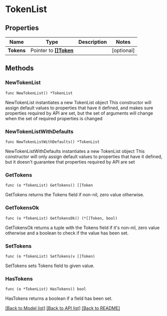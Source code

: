# TokenList

## Properties

Name | Type | Description | Notes
------------ | ------------- | ------------- | -------------
**Tokens** | Pointer to [**[]Token**](Token.md) |  | [optional] 

## Methods

### NewTokenList

`func NewTokenList() *TokenList`

NewTokenList instantiates a new TokenList object
This constructor will assign default values to properties that have it defined,
and makes sure properties required by API are set, but the set of arguments
will change when the set of required properties is changed

### NewTokenListWithDefaults

`func NewTokenListWithDefaults() *TokenList`

NewTokenListWithDefaults instantiates a new TokenList object
This constructor will only assign default values to properties that have it defined,
but it doesn't guarantee that properties required by API are set

### GetTokens

`func (o *TokenList) GetTokens() []Token`

GetTokens returns the Tokens field if non-nil, zero value otherwise.

### GetTokensOk

`func (o *TokenList) GetTokensOk() (*[]Token, bool)`

GetTokensOk returns a tuple with the Tokens field if it's non-nil, zero value otherwise
and a boolean to check if the value has been set.

### SetTokens

`func (o *TokenList) SetTokens(v []Token)`

SetTokens sets Tokens field to given value.

### HasTokens

`func (o *TokenList) HasTokens() bool`

HasTokens returns a boolean if a field has been set.


[[Back to Model list]](../README.md#documentation-for-models) [[Back to API list]](../README.md#documentation-for-api-endpoints) [[Back to README]](../README.md)


